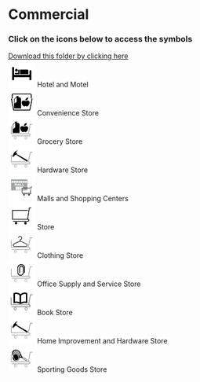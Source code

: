 # Commercial<br>
### Click on the icons below to access the symbols<br>
<a href='https://minhaskamal.github.io/DownGit/#/home?url=https://github.com/NAPSG/DHS-Symbol-Server/tree/main/dhs-symbol/assets/icons/Infrastructure/Commercial'>Download this folder by clicking here</a><br><a href='https://github.com/NAPSG/DHS-Symbol-Server/raw/main/dhs-symbol/assets/icons/Infrastructure/Commercial/icon-LDA.svg'><img src='icon-LDA.svg' width='55'></a> Hotel and Motel<br><a href='https://github.com/NAPSG/DHS-Symbol-Server/raw/main/dhs-symbol/assets/icons/Infrastructure/Commercial/icon-LDB.svg'><img src='icon-LDB.svg' width='55'></a> Convenience Store<br><a href='https://github.com/NAPSG/DHS-Symbol-Server/raw/main/dhs-symbol/assets/icons/Infrastructure/Commercial/icon-LDC.svg'><img src='icon-LDC.svg' width='55'></a> Grocery Store<br><a href='https://github.com/NAPSG/DHS-Symbol-Server/raw/main/dhs-symbol/assets/icons/Infrastructure/Commercial/icon-LDD.svg'><img src='icon-LDD.svg' width='55'></a> Hardware Store<br><a href='https://github.com/NAPSG/DHS-Symbol-Server/raw/main/dhs-symbol/assets/icons/Infrastructure/Commercial/icon-LDE.svg'><img src='icon-LDE.svg' width='55'></a> Malls and Shopping Centers<br><a href='https://github.com/NAPSG/DHS-Symbol-Server/raw/main/dhs-symbol/assets/icons/Infrastructure/Commercial/icon-LDF.svg'><img src='icon-LDF.svg' width='55'></a> Store<br><a href='https://github.com/NAPSG/DHS-Symbol-Server/raw/main/dhs-symbol/assets/icons/Infrastructure/Commercial/icon-LDG.svg'><img src='icon-LDG.svg' width='55'></a> Clothing Store<br><a href='https://github.com/NAPSG/DHS-Symbol-Server/raw/main/dhs-symbol/assets/icons/Infrastructure/Commercial/icon-LDH.svg'><img src='icon-LDH.svg' width='55'></a> Office Supply and Service Store<br><a href='https://github.com/NAPSG/DHS-Symbol-Server/raw/main/dhs-symbol/assets/icons/Infrastructure/Commercial/icon-LDI.svg'><img src='icon-LDI.svg' width='55'></a> Book Store<br><a href='https://github.com/NAPSG/DHS-Symbol-Server/raw/main/dhs-symbol/assets/icons/Infrastructure/Commercial/icon-LDJ.svg'><img src='icon-LDJ.svg' width='55'></a> Home Improvement and Hardware Store<br><a href='https://github.com/NAPSG/DHS-Symbol-Server/raw/main/dhs-symbol/assets/icons/Infrastructure/Commercial/icon-LDK.svg'><img src='icon-LDK.svg' width='55'></a> Sporting Goods Store<br>
